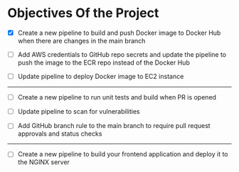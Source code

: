 # Objectives Of the Project

- [x] ⁠Create a new pipeline to build and push Docker image to Docker Hub when there are changes in the main branch

- [ ] ⁠Add AWS credentials to GitHub repo secrets and update the pipeline to push the image to the ECR repo instead of the Docker Hub

- [ ] ⁠Update pipeline to deploy Docker image to EC2 instance

---

- [ ] ⁠Create a new pipeline to run unit tests and build when PR is opened

- [ ] ⁠Update pipeline to scan for vulnerabilities

- [ ] Add GitHub branch rule to the main branch to require pull request approvals and status checks

---

- [ ] Create a new pipeline to build your frontend application and deploy it to the NGINX server
